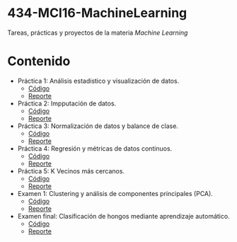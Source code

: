 # 434-MCI16-MachineLearning
Tareas, prácticas y proyectos de la materia _Machine Learning_

# Contenido
- Práctica 1: Análisis estadistico y visualización de datos.
  - [Código](P1/Practica1_EnriqueMenaCamilo.ipynb)
  - [Reporte](P1/Practica1_EnriqueMenaCamilo.pdf)
- Práctica 2: Impputación de datos.
  - [Código](P2/Practica2_EnriqueMenaCamilo.py)
  - [Reporte](P2/Practica2_EnriqueMenaCamilo.pdf)
- Práctica 3: Normalización de datos y balance de clase.
  - [Código](P3/Practica3_EnriqueMenaCamilo.py)
  - [Reporte](P3/Practica3_EnriqueMenaCamilo.pdf)
- Práctica 4: Regresión y métricas de datos continuos.
  - [Código](P4/Practica4_EnriqueMenaCamilo.ipynb)
  - [Reporte](P4/Practica4_EnriqueMenaCamilo.pdf)
- Práctica 5: K Vecinos más cercanos.
  - [Código](P5/Practica5_EnriqueMenaCamilo.ipynb)
  - [Reporte](P5/Practica5_EriqueMenaCamilo.pdf)
- Examen 1: Clustering y análisis de componentes principales (PCA).
  - [Código](E1/Examen1_EnriqueMenaCamilo.ipynb)
  - [Reporte](E1/Examen1_EnriqueMenaCamilo.pdf)
- Examen final: Clasificación de hongos mediante aprendizaje automático.
  - [Código]()
  - [Reporte]()
